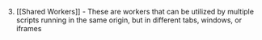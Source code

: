 3. [[Shared Workers]] - These are workers that can be utilized by multiple scripts running in the same origin, but in different tabs, windows, or iframes